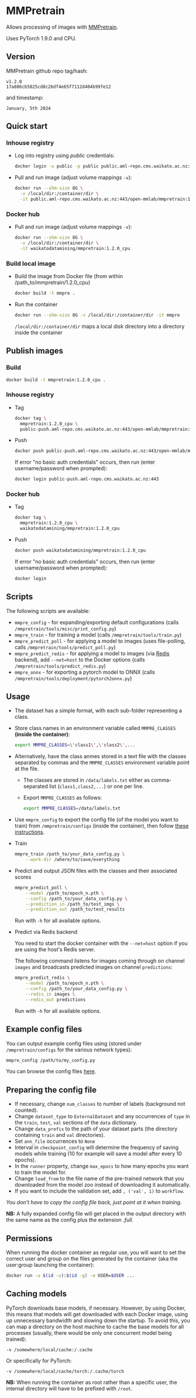# MMPretrain

Allows processing of images with [MMPretrain](https://github.com/open-mmlab/mmpretrain).

Uses PyTorch 1.9.0 and CPU.

## Version

MMPretrain github repo tag/hash:

```
v1.2.0
17a886cb5825cd8c26df4e65f7112d404b99fe12
```

and timestamp:

```
January, 5th 2024
```

## Quick start

### Inhouse registry

* Log into registry using *public* credentials:

  ```bash
  docker login -u public -p public public.aml-repo.cms.waikato.ac.nz:443 
  ```

* Pull and run image (adjust volume mappings `-v`):

  ```bash
  docker run --shm-size 8G \
    -v /local/dir:/container/dir \
    -it public.aml-repo.cms.waikato.ac.nz:443/open-mmlab/mmpretrain:1.2.0_cpu
  ```

### Docker hub

* Pull and run image (adjust volume mappings `-v`):

  ```bash
  docker run --shm-size 8G \
    -v /local/dir:/container/dir \
    -it waikatodatamining/mmpretrain:1.2.0_cpu
  ```

### Build local image

* Build the image from Docker file (from within /path_to/mmpretrain/1.2.0_cpu)

  ```bash
  docker build -t mmpre .
  ```
  
* Run the container

  ```bash
  docker run --shm-size 8G -v /local/dir:/container/dir -it mmpre
  ```
  `/local/dir:/container/dir` maps a local disk directory into a directory inside the container

## Publish images

### Build

```bash
docker build -t mmpretrain:1.2.0_cpu .
```

### Inhouse registry  

* Tag

  ```bash
  docker tag \
    mmpretrain:1.2.0_cpu \
    public-push.aml-repo.cms.waikato.ac.nz:443/open-mmlab/mmpretrain:1.2.0_cpu
  ```
  
* Push

  ```bash
  docker push public-push.aml-repo.cms.waikato.ac.nz:443/open-mmlab/mmpretrain:1.2.0_cpu
  ```
  If error "no basic auth credentials" occurs, then run (enter username/password when prompted):
  
  ```bash
  docker login public-push.aml-repo.cms.waikato.ac.nz:443
  ```

### Docker hub  

* Tag

  ```bash
  docker tag \
    mmpretrain:1.2.0_cpu \
    waikatodatamining/mmpretrain:1.2.0_cpu
  ```
  
* Push

  ```bash
  docker push waikatodatamining/mmpretrain:1.2.0_cpu
  ```
  If error "no basic auth credentials" occurs, then run (enter username/password when prompted):
  
  ```bash
  docker login
  ``` 

## Scripts

The following scripts are available:

* `mmpre_config` - for expanding/exporting default configurations (calls `/mmpretrain/tools/misc/print_config.py`)
* `mmpre_train` - for training a model (calls `/mmpretrain/tools/train.py`)
* `mmpre_predict_poll` - for applying a model to images (uses file-polling, calls `/mmpretrain/tools/predict_poll.py`)
* `mmpre_predict_redis` - for applying a model to images (via [Redis](https://redis.io/) backend), 
  add `--net=host` to the Docker options (calls `/mmpretrain/tools/predict_redis.py`)
* `mmpre_onnx` - for exporting a pytorch model to ONNX (calls `/mmpretrain/tools/deployment/pytorch2onnx.py`)


## Usage

* The dataset has a simple format, with each sub-folder representing a class.
  
* Store class names in an environment variable called `MMPRE_CLASSES` **(inside the container)**:

  ```bash
  export MMPRE_CLASSES=\'class1\',\'class2\',...
  ```
  
* Alternatively, have the class anmes stored in a text file with the classes separated by commas and the `MMPRE_CLASSES`
  environment variable point at the file.
  
  * The classes are stored in `/data/labels.txt` either as comma-separated list (`class1,class2,...`) or one per line.
  
  * Export `MMPRE_CLASSES` as follows:

    ```bash
    export MMPRE_CLASSES=/data/labels.txt
    ```

* Use `mmpre_config` to export the config file (of the model you want to train) from `/mmpretrain/configs` 
  (inside the container), then follow [these instructions](#config).

* Train

  ```bash
  mmpre_train /path_to/your_data_config.py \
      --work-dir /where/to/save/everything
  ```

* Predict and output JSON files with the classes and their associated scores

  ```bash
  mmpre_predict_poll \
      --model /path_to/epoch_n.pth \
      --config /path_to/your_data_config.py \
      --prediction_in /path_to/test_imgs \
      --prediction_out /path_to/test_results
  ```
  Run with `-h` for all available options.

* Predict via Redis backend

  You need to start the docker container with the `--net=host` option if you are using the host's Redis server.

  The following command listens for images coming through on channel `images` and broadcasts
  predicted images on channel `predictions`:

  ```bash
  mmpre_predict_redis \
      --model /path_to/epoch_n.pth \
      --config /path_to/your_data_config.py \
      --redis_in images \
      --redis_out predictions
  ```
  
  Run with `-h` for all available options.


## Example config files

You can output example config files using (stored under `/mmpretrain/configs` for the various network types):

```bash
mmpre_config /path/to/my_config.py
```

You can browse the config files [here](https://github.com/open-mmlab/mmpretrain/tree/v0.25.0/configs).


## <a name="config">Preparing the config file</a>

* If necessary, change `num_classes` to number of labels (background not counted).
* Change `dataset_type` to `ExternalDataset` and any occurrences of `type` in the `train`, `test`, `val` 
  sections of the `data` dictionary.
* Change `data_prefix` to the path of your dataset parts (the directory containing `train` and `val` directories).
* Set `ann_file` occurrences to `None`   
* Interval in `checkpoint_config` will determine the frequency of saving models while training 
  (10 for example will save a model after every 10 epochs).
* In the `runner` property, change `max_epocs` to how many epochs you want to train the model for.
* Change `load_from` to the file name of the pre-trained network that you downloaded from the model zoo instead
  of downloading it automatically.
* If you want to include the validation set, add `, ('val', 1)` to `workflow`.

_You don't have to copy the config file back, just point at it when training._

**NB:** A fully expanded config file will get placed in the output directory with the same
name as the config plus the extension *.full*.


## Permissions

When running the docker container as regular use, you will want to set the correct
user and group on the files generated by the container (aka the user:group launching
the container):

```bash
docker run -u $(id -u):$(id -g) -e USER=$USER ...
```

## Caching models

PyTorch downloads base models, if necessary. However, by using Docker, this means that 
models will get downloaded with each Docker image, using up unnecessary bandwidth and
slowing down the startup. To avoid this, you can map a directory on the host machine
to cache the base models for all processes (usually, there would be only one concurrent
model being trained):  

```
-v /somewhere/local/cache:/.cache
```

Or specifically for PyTorch:

```
-v /somewhere/local/cache/torch:/.cache/torch
```

**NB:** When running the container as root rather than a specific user, the internal directory will have to be
prefixed with `/root`. 
